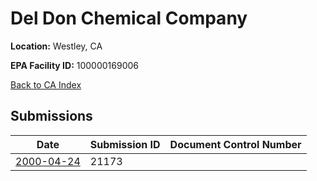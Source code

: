 # Del Don Chemical Company

**Location:** Westley, CA

**EPA Facility ID:** 100000169006

[Back to CA Index](../../index.md)

## Submissions

| Date | Submission ID | Document Control Number |
|------|--------------|-------------------------|
| [2000-04-24](submissions/21173.md) | 21173 |  |
